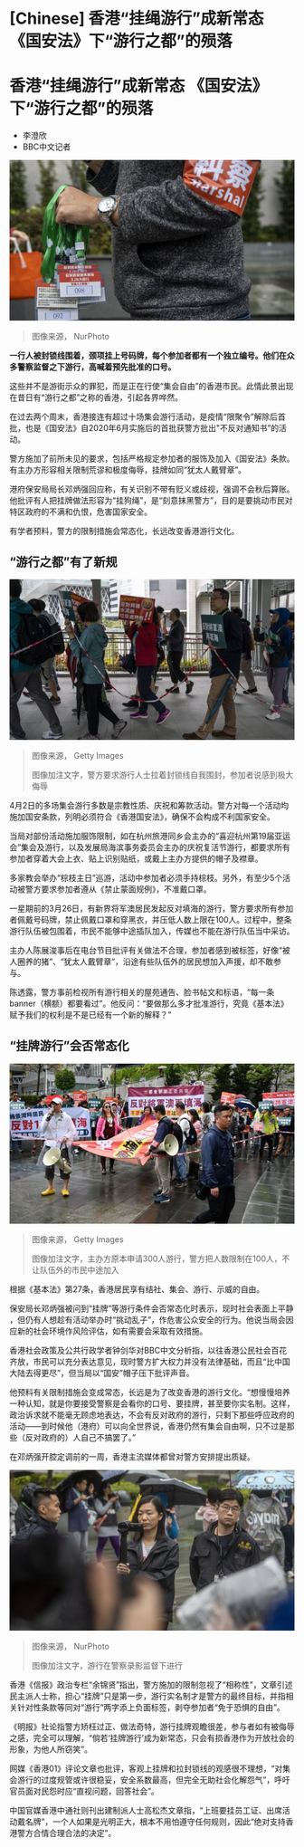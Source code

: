# [Chinese] 香港“挂绳游行”成新常态 《国安法》下“游行之都”的殒落

#  香港“挂绳游行”成新常态 《国安法》下“游行之都”的殒落

  * 李澄欣 
  * BBC中文记者 


![香港](_129257185_63508d21-f679-4d01-a2de-c9fe14ebab3f.jpg)

> 图像来源，  NurPhoto

**一行人被封锁线围着，颈项挂上号码牌，每个参加者都有一个独立编号。他们在众多警察监督之下游行，高喊着预先批准的口号。**

这些并不是游街示众的罪犯，而是正在行使“集会自由”的香港市民。此情此景出现在昔日有“游行之都”之称的香港，引起各界哗然。

在过去两个周末，香港接连有超过十场集会游行活动，是疫情“限聚令”解除后首批，也是《国安法》自2020年6月实施后的首批获警方批出"不反对通知书”的活动。

警方施加了前所未见的要求，包括严格规定参加者的服饰及加入《国安法》条款。有主办方形容相关限制荒谬和极度侮辱，挂牌如同“犹太人戴臂章”。

港府保安局局长邓炳强回应称，有关识别不带有贬义或歧视，强调不会秋后算账。他批评有人把挂牌做法形容为“挂狗绳”，是“刻意抹黑警方”，目的是要挑动市民对特区政府的不满和仇恨，危害国家安全。

有学者预料，警方的限制措施会常态化，长远改变香港游行文化。

##  “游行之都”有了新规

![香港](_129257145_gettyimages-1249493730.jpg)

> 图像来源，  Getty Images
>
> 图像加注文字，警方要求游行人士拉着封锁线自我围封，参加者说感到极大侮辱

4月2日的多场集会游行多数是宗教性质、庆祝和筹款活动。警方对每一个活动均施加国安条款，列明必须符合《香港国安法》，确保不会构成不利国家安全。

当局对部份活动施加服饰限制，如在杭州旅港同乡会主办的“喜迎杭州第19届亚运会”集会及游行，以及发展局海滨事务委员会主办的庆祝复活节游行，都要求所有参加者穿着大会上衣、贴上识别贴纸，或戴上主办方提供的帽子及襟章。

多家教会举办“棕枝主日”巡游，活动中参加者必须手持棕枝。另外，有至少5个活动被警方要求参加者遵从《禁止蒙面规例》，不准戴口罩。

一星期前的3月26日，有新界将军澳居民发起反对填海的游行，警方要求所有参加者佩戴号码牌，禁止佩戴口罩和穿黑衣，并压低人数上限在100人。过程中，整条游行队伍被包围着，市民不能够中途插队加入，传媒也不能在游行队伍当中采访。

主办人陈展浚事后在电台节目批评有关做法不合理，参加者感到被标签，好像“被人圈养的猪”、“犹太人戴臂章”，沿途有些队伍外的居民想加入声援，却不敢参与。

陈透露，警方事前检视所有游行相关的屋苑通告、脸书帖文和标语，“每一条banner（横额）都要看过”。他反问：“要做那么多才批准游行，究竟《基本法》赋予我们的权利是不是已经有一个新的解释？”

##  “挂牌游行”会否常态化

![香港](_129169710_7b68228f-955e-4044-a117-78d06b50b892.jpg)

> 图像来源，  Getty Images
>
> 图像加注文字，主办方原本申请300人游行，警方把人数限制在100人，不让队伍外的市民中途加入

根据《基本法》第27条，香港居民享有结社、集会、游行、示威的自由。

保安局长邓炳强被问到“挂牌”等游行条件会否常态化时表示，现时社会表面上平静 ，但仍有人想趁有活动举办时“挑动乱子”，作危害公众安全的行为。他说当局会因应新的社会环境作风险评估，如有需要会采取有效措施。

香港社会政策及公共行政学者钟剑华对BBC中文分析指，以往香港公民社会百花齐放，市民可以充分表达意见，现时警方扩大权力并没有法律基础，而且“比中国大陆去得更尽”，但当局以“国安”帽子压下批评声音。

他预料有关限制措施会变成常态，长远是为了改变香港的游行文化。“想慢慢培养一种认知，就是你要接受警察是会看你的口号、要挂牌，甚至要你实名制。这样，政治诉求就不能毫无顾虑地表达，不会有反对政府的游行，只剩下那些呼应政府的活动——到时候他（港府）可以向全世界说，香港仍然有集会自由啊，只不过是那些（反对政府的）人自己不搞罢了。”

在邓炳强开腔定调前的一周，香港主流媒体都曾对警方安排提出质疑。

![香港](_129257182_gettyimages-1249495238.jpg)

> 图像来源，  NurPhoto
>
> 图像加注文字，游行在警察录影监督下进行

香港《信报》政治专栏“余锦贤”指出，警方施加的限制忽视了“相称性”，文章引述民主派人士称，担心“挂牌”只是第一步，游行实名制才是警方的最终目标，并指相关针对性条款等同对“游行”两字添上负面标签，剥夺参加者“免于恐惧的自由”。

《明报》社论指警方矫枉过正、做法奇特，游行挂牌观瞻很差，参与者如有被侮辱之感，完全可以理解，“倘若‘挂牌游行’成为新常态，只会有损香港作为开放社会的形象，为他人所窃笑”。

网媒《香港01》评论文章也批评，客观上挂牌和拉封锁线的观感很不理想，“对集会游行的过度规管或许很稳妥，安全系数最高，但完全无助社会化解怨气”，呼吁官员面对民怨时应“直视问题，回答社会”。

中国官媒香港中通社则刊出建制派人士高松杰文章指，“上班要挂员工证、出席活动戴名牌”，一个人如果是光明正大，根本不用怕遵守任何规则，因此“绝对支持香港警方合情合理合法的决定”。


